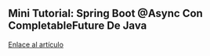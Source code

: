 ## Mini Tutorial: Spring Boot @Async Con CompletableFuture De Java


[Enlace al artículo](https://rodoss.me/spring-boot-async-completable-future/) 